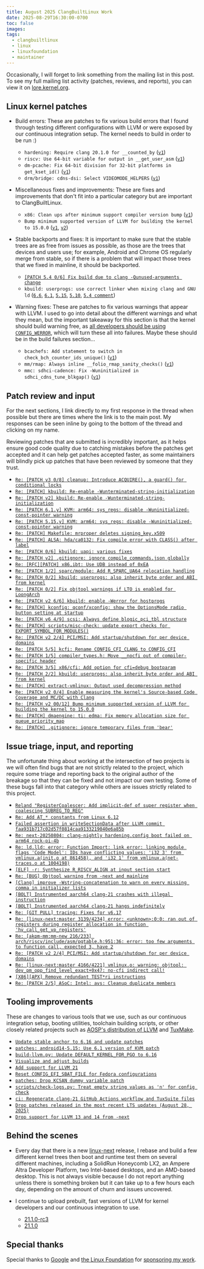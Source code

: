 ```yaml
---
title: August 2025 ClangBuiltLinux Work
date: 2025-08-29T16:30:00-0700
toc: false
images:
tags:
  - clangbuiltlinux
  - linux
  - linuxfoundation
  - maintainer
---
```


Occasionally, I will forget to link something from the mailing list in this post. To see my full mailing list activity (patches, reviews, and reports), you can view it on [lore.kernel.org](https://lore.kernel.org/all/?q=f:nathan@kernel.org).

## Linux kernel patches

* Build errors: These are patches to fix various build errors that I found through testing different configurations with LLVM or were exposed by our continuous integration setup. The kernel needs to build in order to be run :)

  * `hardening: Require clang 20.1.0 for __counted_by` ([`v1`](https://lore.kernel.org/20250807-fix-counted_by-clang-19-v1-1-902c86c1d515@kernel.org/))
  * `riscv: Use 64-bit variable for output in __get_user_asm` ([`v1`](https://lore.kernel.org/20250811-riscv-wa-llvm-asm-goto-outputs-assertion-failure-v1-1-7bb8c9cbb92b@kernel.org/))
  * `dm-pcache: Fix 64-bit division for 32-bit platforms in get_kset_id()` ([`v1`](https://lore.kernel.org/20250821-dm-pcache-fix-32-bit-div-err-v1-1-cab5448f44e6@kernel.org/))
  * `drm/bridge: cdns-dsi: Select VIDEOMODE_HELPERS` ([`v1`](https://lore.kernel.org/20250821-cdns-videohelpers-v1-1-853e021908cf@kernel.org/))

* Miscellaneous fixes and improvements: These are fixes and improvements that don't fit into a particular category but are important to ClangBuiltLinux.

  * `x86: Clean ups after minimum support compiler version bump` ([`v1`](https://lore.kernel.org/20250814-x86-min-ver-cleanups-v1-0-ff7f19457523@kernel.org/))
  * `Bump minimum supported version of LLVM for building the kernel to 15.0.0` ([`v1`](https://lore.kernel.org/20250818-bump-min-llvm-ver-15-v1-0-c8b1d0f955e0@kernel.org/), [`v2`](https://lore.kernel.org/20250821-bump-min-llvm-ver-15-v2-0-635f3294e5f0@kernel.org/))

* Stable backports and fixes: It is important to make sure that the stable trees are as free from issues as possible, as those are the trees that devices and users use; for example, Android and Chrome OS regularly merge from stable, so if there is a problem that will impact those trees that we fixed in mainline, it should be backported.

  * [`[PATCH 5.4 0/6] Fix build due to clang -Qunused-arguments change`](https://lore.kernel.org/20250811235151.1108688-1-nathan@kernel.org/)
  * `kbuild: userprogs: use correct linker when mixing clang and GNU ld` ([`6.6`](https://lore.kernel.org/20250821182949.1216551-1-nathan@kernel.org/), [`6.1`](https://lore.kernel.org/20250821183051.1259435-1-nathan@kernel.org/), [`5.15`](https://lore.kernel.org/20250821183058.1264091-1-nathan@kernel.org/), [`5.10`](https://lore.kernel.org/20250821183106.1268616-1-nathan@kernel.org/), [`5.4 comment`](https://lore.kernel.org/20250821183553.GA1697222@ax162/))

* Warning fixes: These are patches to fix various warnings that appear with LLVM. I used to go into detail about the different warnings and what they mean, but the important takeaway for this section is that the kernel should build warning free, as [all developers should be using `CONFIG_WERROR`](https://lore.kernel.org/r/CAHk-=wifoM9VOp-55OZCRcO9MnqQ109UTuCiXeZ-eyX_JcNVGg@mail.gmail.com/), which will turn these all into failures. Maybe these should be in the build failures section...

  * `bcachefs: Add statement to switch in check_bch_counter_ids_unique()` ([`v1`](https://lore.kernel.org/20250812-bcachefs-fix-switch-check_bch_counter_ids_unique-v1-1-def262fd6574@kernel.org/))
  * `mm/rmap: Always inline __folio_rmap_sanity_checks()` ([`v1`](https://lore.kernel.org/20250814-rmap-fix-build_bug-conversion-v1-1-fb7b10a0b362@kernel.org/))
  * `mmc: sdhci-cadence: Fix -Wuninitialized in sdhci_cdns_tune_blkgap()` ([`v1`](https://lore.kernel.org/20250819-mmc-sdhci-cadence-fix-uninit-hrs37_mode-v1-1-94aa2d0c438a@kernel.org/))



## Patch review and input

For the next sections, I link directly to my first response in the thread when possible but there are times where the link is to the main post. My responses can be seen inline by going to the bottom of the thread and clicking on my name.

Reviewing patches that are submitted is incredibly important, as it helps ensure good code quality due to catching mistakes before the patches get accepted and it can help get patches accepted faster, as some maintainers will blindly pick up patches that have been reviewed by someone that they trust.

* [`Re: [PATCH v3 0/8] cleanup: Introduce ACQUIRE(), a guard() for conditional locks`](https://lore.kernel.org/20250801190203.GA939298@ax162/)
* [`Re: [PATCH] kbuild: Re-enable -Wunterminated-string-initialization`](https://lore.kernel.org/20250802004316.GA3910513@ax162/)
* [`Re: [PATCH v2] kbuild: Re-enable -Wunterminated-string-initialization`](https://lore.kernel.org/20250803173235.GA716998@ax162/)
* [`Re: [PATCH 6.1.y] KVM: arm64: sys_regs: disable -Wuninitialized-const-pointer warning`](https://lore.kernel.org/20250806222557.GA1654483@ax162/)
* [`Re: [PATCH 5.15.y] KVM: arm64: sys_regs: disable -Wuninitialized-const-pointer warning`](https://lore.kernel.org/20250806222624.GB1654483@ax162/)
* [`Re: [PATCH] Makefile: mrproper deletes signing_key.x509`](https://lore.kernel.org/20250811191408.GA169691@ax162/)
* [`Re: [PATCH] ALSA: hda/ca0132: Fix compile error with CLASS() after label`](https://lore.kernel.org/20250813150131.GA2842554@ax162/)
* [`Re: [PATCH 0/6] kbuild: uapi: various fixes`](https://lore.kernel.org/20250812234458.GA52733@ax162/)
* [`Re: [PATCH v2] .gitignore: ignore compile_commands.json globally`](https://lore.kernel.org/20250812221424.GA488781@ax162/)
* [`Re: [RFC][PATCH] x86,ibt: Use UDB instead of 0xEA`](https://lore.kernel.org/20250814194029.GA2179272@ax162/)
* [`Re: [PATCH 1/2] sparc/module: Add R_SPARC_UA64 relocation handling`](https://lore.kernel.org/20250814224009.GA2217114@ax162/)
* [`Re: [PATCH 0/2] kbuild: userprogs: also inherit byte order and ABI from kernel`](https://lore.kernel.org/175529257494.1745051.12925907473487620695.b4-ty@kernel.org/)
* [`Re: [PATCH 0/2] Fix objtool warnings if LTO is enabled for LoongArch`](https://lore.kernel.org/20250814230137.GA2247447@ax162/)
* [`Re: [PATCH v2 6/6] kbuild: enable -Werror for hostprogs`](https://lore.kernel.org/20250818174534.GA1261249@ax162/)
* [`Re: [PATCH] kconfig: qconf/xconfig: show the OptionsMode radio button setting at startup`](https://lore.kernel.org/175554087932.3761802.7665709422071619681.b4-ty@kernel.org/)
* [`Re: [PATCH v6 4/9] scsi: Always define blogic_pci_tbl structure`](https://lore.kernel.org/20250825165616.GA2719297@ax162/)
* [`Re: [PATCH] scripts/misc-check: update export checks for EXPORT_SYMBOL_FOR_MODULES()`](https://lore.kernel.org/20250825170710.GC2719297@ax162/)
* [`Re: [PATCH v2 2/4] PCI/MSI: Add startup/shutdown for per device domains`](https://lore.kernel.org/20250827004719.GA2519033@ax162/)
* [`Re: [PATCH 5/5] kcfi: Rename CONFIG_CFI_CLANG to CONFIG_CFI`](https://lore.kernel.org/20250827013444.GA2859318@ax162/)
* [`Re: [PATCH 1/5] compiler_types.h: Move __nocfi out of compiler-specific header`](https://lore.kernel.org/20250827194657.GA3572128@ax162/)
* [`Re: [PATCH 3/5] x86/cfi: Add option for cfi=debug bootparam`](https://lore.kernel.org/20250827195753.GB3572128@ax162/)
* [`Re: [PATCH 2/2] kbuild: userprogs: also inherit byte order and ABI from kernel`](https://lore.kernel.org/20250827224935.GB414199@ax162/)
* [`Re: [PATCH] extract-vmlinux: Output used decompression method`](https://lore.kernel.org/175642054004.464288.16840468164440733967.b4-ty@kernel.org/)
* [`Re: [PATCH v2 0/4] Enable measuring the kernel's Source-based Code Coverage and MC/DC with Clang`](https://lore.kernel.org/20250829181007.GA468030@ax162/)
* [`Re: [PATCH v2 00/12] Bump minimum supported version of LLVM for building the kernel to 15.0.0`](https://lore.kernel.org/175650682606.3003527.17329504429724755241.b4-ty@kernel.org/)
* [`Re: [PATCH] dmaengine: ti: edma: Fix memory allocation size for queue_priority_map`](https://lore.kernel.org/20250829232132.GA1983886@ax162/)
* [`Re: [PATCH] .gitignore: ignore temporary files from 'bear'`](https://lore.kernel.org/20250829233824.GB1983886@ax162/)



## Issue triage, input, and reporting

The unfortunate thing about working at the intersection of two projects is we will often find bugs that are not strictly related to the project, which require some triage and reporting back to the original author of the breakage so that they can be fixed and not impact our own testing. Some of these bugs fall into that category while others are issues strictly related to this project.

* [`Reland "RegisterCoalescer: Add implicit-def of super register when coalescing SUBREG_TO_REG"`](https://github.com/llvm/llvm-project/pull/134408#issuecomment-3145468321)
* [`Re: Add AT_* constants from Linux 6.12`](https://lore.kernel.org/20250803175420.GA1386776@ax162/)
* [`Failed assertion in writeSectionData after LLVM commit faa931b717c02d57f0814caa9133219040e6a85b`](https://github.com/ClangBuiltLinux/linux/issues/2116)
* [`Re: next-20250804: clang-nightly hardening.config boot failed on arm64 rock-pi-4b`](https://lore.kernel.org/20250804175338.GA2197404@ax162/)
* [`Re: ld.lld: error: Function Import: link error: linking module flags 'Code Model': IDs have conflicting values: 'i32 3' from vmlinux.a(init.o at 861458), and 'i32 1' from vmlinux.a(net-traces.o at 1004198)`](https://lore.kernel.org/20250806221935.GA1397381@ax162/)
* [`[ELF] -r: Synthesize R_RISCV_ALIGN at input section start`](https://github.com/llvm/llvm-project/pull/151639#issuecomment-3172332391)
* [`Re: [BUG] Objtool warning from -next and mainline`](https://lore.kernel.org/20250814224356.GA2247343@ax162/)
* [`[Clang] improve -Wstring-concatenation to warn on every missing comma in initializer lists`](https://github.com/llvm/llvm-project/pull/154018#issuecomment-3199396282)
* [`[BOLT] Instrumented aarch64 clang-21 crashes with illegal instruction`](https://github.com/llvm/llvm-project/issues/153123)
* [`[BOLT] Instrumented aarch64 clang-21 hangs indefinitely`](https://github.com/llvm/llvm-project/issues/153492)
* [`Re: [GIT PULL] tracing: Fixes for v6.17`](https://lore.kernel.org/20250822192437.GA458494@ax162/)
* [`Re: [linux-next:master 3139/4234] error: <unknown>:0:0: ran out of registers during register allocation in function 'hv_call_get_vp_registers'`](https://lore.kernel.org/20250825170051.GB2719297@ax162/)
* [`Re: [akpm-mm:mm-new 216/233] arch/riscv/include/asm/pgtable.h:951:36: error: too few arguments to function call, expected 3, have 2`](https://lore.kernel.org/20250825200715.GA598466@ax162/)
* [`Re: [PATCH v2 2/4] PCI/MSI: Add startup/shutdown for per device domains`](https://lore.kernel.org/20250826220959.GA4119563@ax162/)
* [`Re: [linux-next:master 4166/4221] vmlinux.o: warning: objtool: dev_pm_opp_find_level_exact+0x47: no-cfi indirect call!`](https://lore.kernel.org/20250827223247.GA414199@ax162/)
* [`[X86][APX] Remove redundant TEST*ri instructions`](https://github.com/llvm/llvm-project/pull/155586#issuecomment-3235249433)
* [`Re: [PATCH 2/5] ASoC: Intel: avs: Cleanup duplicate members`](https://lore.kernel.org/20250829225532.GA400117@ax162/)



## Tooling improvements

These are changes to various tools that we use, such as our continuous integration setup, booting utilities, toolchain building scripts, or other closely related projects such as [AOSP's distribution of LLVM](https://android.googlesource.com/platform/prebuilts/clang/host/linux-x86/) and [TuxMake](https://tuxmake.org).

* [`Update stable anchor to 6.16 and update patches`](https://github.com/ClangBuiltLinux/continuous-integration2/pull/861)
* [`patches: android14-5.15: Use 6.1 version of KVM patch`](https://github.com/ClangBuiltLinux/continuous-integration2/pull/862)
* [`build-llvm.py: Update DEFAULT_KERNEL_FOR_PGO to 6.16`](https://github.com/ClangBuiltLinux/tc-build/pull/305)
* [`Visualize and adjust builds`](https://github.com/ClangBuiltLinux/continuous-integration2/pull/863)
* [`Add support for LLVM 21`](https://github.com/ClangBuiltLinux/continuous-integration2/pull/864)
* [`Reset CONFIG_EFI_SBAT_FILE for Fedora configurations`](https://github.com/ClangBuiltLinux/continuous-integration2/pull/865)
* [`patches: Drop KCSAN dummy variable patch`](https://github.com/ClangBuiltLinux/continuous-integration2/pull/866)
* [`scripts/check-logs.py: Treat empty string values as 'n' for config check`](https://github.com/ClangBuiltLinux/continuous-integration2/pull/867)
* [`ci: Regenerate clang-21 GitHub Actions workflow and TuxSuite files`](https://github.com/ClangBuiltLinux/continuous-integration2/pull/868)
* [`Drop patches released in the most recent LTS updates (August 28, 2025)`](https://github.com/ClangBuiltLinux/continuous-integration2/pull/869)
* [`Drop support for LLVM 13 and 14 from -next`](https://github.com/ClangBuiltLinux/continuous-integration2/pull/870)



## Behind the scenes

* Every day that there is a new [linux-next](https://git.kernel.org/pub/scm/linux/kernel/git/next/linux-next.git/) release, I rebase and build a few different kernel trees then boot and runtime test them on several different machines, including a SolidRun Honeycomb LX2, an Ampere Altra Developer Platform, two Intel-based desktops, and an AMD-based desktop. This is not always visible because I do not report anything unless there is something broken but it can take up to a few hours each day, depending on the amount of churn and issues uncovered.

* I continue to upload prebuilt, fast versions of LLVM for kernel developers and our continuous integration to use.

  * [21.1.0-rc3](https://lore.kernel.org/20250812234847.GA265853@ax162/)
  * [21.1.0](https://lore.kernel.org/20250827033843.GA2135688@ax162/)



## Special thanks

Special thanks to [Google](https://www.google.com/) and [the Linux Foundation](https://www.linuxfoundation.org) for [sponsoring my work](https://www.linuxfoundation.org/press/press-release/google-funds-linux-kernel-developers-to-focus-exclusively-on-security).
